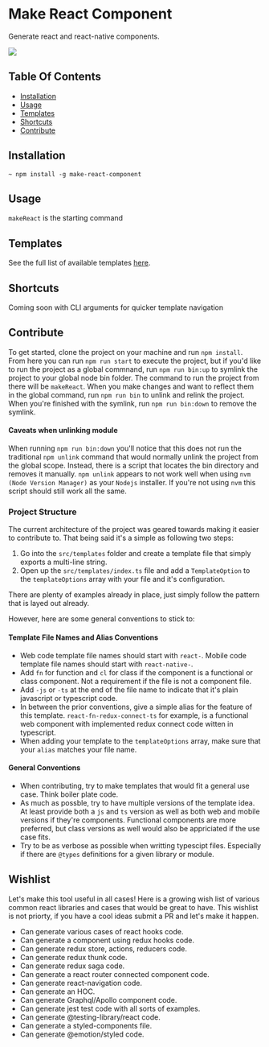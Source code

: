 # Make React Component
Generate react and react-native components.

<img src="https://github.com/lvstross/make-react-component/tree/main/assets/make-react-component-cli.gif" />

## Table Of Contents
- [Installation](https://github.com/lvstross/make-react-component#installation)
- [Usage](https://github.com/lvstross/make-react-component#usage)
- [Templates](https://github.com/lvstross/make-react-component#templates)
- [Shortcuts](https://github.com/lvstross/make-react-component#shortcuts)
- [Contribute](https://github.com/lvstross/make-react-component#contribute)

## Installation
```
~ npm install -g make-react-component
```

## Usage
`makeReact` is the starting command

## Templates
See the full list of available templates [here](https://github.com/lvstross/make-react-component/tree/main/src/templates).

## Shortcuts
Coming soon with CLI arguments for quicker template navigation

## Contribute
To get started, clone the project on your machine and run `npm install`. From here you can run `npm run start` to execute the project, but if you'd like to run the project as a global commnand, run `npm run bin:up` to symlink the project to your global node bin folder. The command to run the project from there will be `makeReact`. When you make changes and want to reflect them in the global command, run `npm run bin` to unlink and relink the project. When you're finished with the symlink, run `npm run bin:down` to remove the symlink.

#### Caveats when unlinking module
When running `npm run bin:down` you'll notice that this does not run the traditional `npm unlink` command that would normally unlink the project from the global scope. Instead, there is a script that locates the bin directory and removes it manually. `npm unlink` appears to not work well when using `nvm (Node Version Manager)` as your `Nodejs` installer. If you're not using `nvm` this script should still work all the same.

### Project Structure
The current architecture of the project was geared towards making it easier to contribute to. That being said it's a simple as following two steps:

1. Go into the `src/templates` folder and create a template file that simply exports a multi-line string.
2. Open up the `src/templates/index.ts` file and add a `TemplateOption` to the `templateOptions` array with your file and it's configuration.

There are plenty of examples already in place, just simply follow the pattern that is layed out already.

However, here are some general conventions to stick to:

#### Template File Names and Alias Conventions
- Web code template file names should start with `react-`. Mobile code template file names should start with `react-native-`.
- Add `fn` for function and `cl` for class if the component is a functional or class component. Not a requirement if the file is not a component file.
- Add `-js` or `-ts` at the end of the file name to indicate that it's plain javascript or typescript code.
- In between the prior conventions, give a simple alias for the feature of this template. `react-fn-redux-connect-ts` for example, is a functional web component with implemented redux connect code witten in typescript.
- When adding your template to the `templateOptions` array, make sure that your `alias` matches your file name.

#### General Conventions
- When contributing, try to make templates that would fit a general use case. Think boiler plate code.
- As much as possble, try to have multiple versions of the template idea. At least provide both a `js` and `ts` version as well as both web and mobile versions if they're components. Functional components are more preferred, but class versions as well would also be appriciated if the use case fits.
- Try to be as verbose as possible when writting typescipt files. Especially if there are  `@types` definitions for a given library or module.

## Wishlist
Let's make this tool useful in all cases! Here is a growing wish list of various common react libraries and cases that would be great to have. This wishlist is not priorty, if you have a cool ideas submit a PR and let's make it happen.

- Can generate various cases of react hooks code.
- Can generate a component using redux hooks code.
- Can generate redux store, actions, reducers code.
- Can generate redux thunk code.
- Can generate redux saga code.
- Can generate a react router connected component code.
- Can generate react-navigation code.
- Can generate an HOC.
- Can generate Graphql/Apollo component code.
- Can generate jest test code with all sorts of examples.
- Can generate @testing-library/react code.
- Can generate a styled-components file.
- Can generate @emotion/styled code.